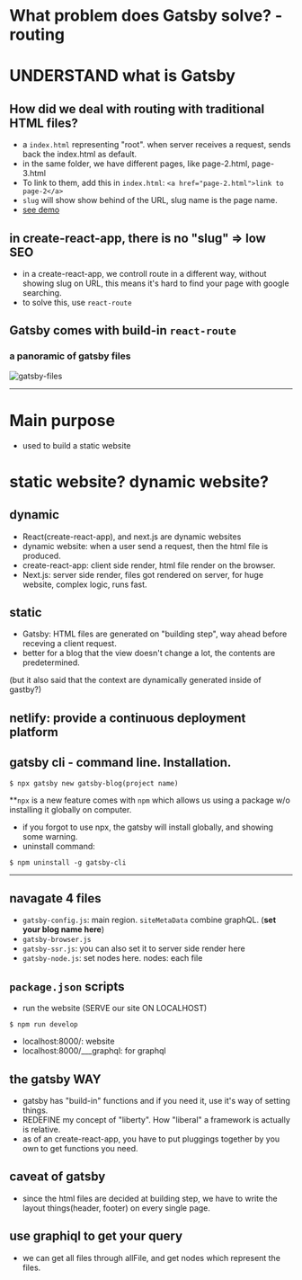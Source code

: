 # What problem does Gatsby solve? - routing  
# UNDERSTAND what is Gatsby

## How did we deal with routing with traditional HTML files?
- a ```index.html``` representing "root". when server receives a request, sends back the index.html as default.
- in the same folder, we have different pages, like page-2.html, page-3.html
- To link to them, add this in ```index.html```: ```<a href="page-2.html">link to page-2</a>```
- ```slug``` will show show behind of the URL, slug name is the page name.
- [see demo](https://dreamy-gates-80ef34.netlify.app/)


## in create-react-app, there is no "slug" => low SEO
- in a create-react-app, we controll route in a different way, without showing slug on URL, this means it's hard to find your page with google searching.
- to solve this, use ```react-route```

## Gatsby comes with build-in ```react-route```

### a panoramic of gatsby files
![gatsby-files](https://user-images.githubusercontent.com/51497994/117394179-3eacd980-af28-11eb-867a-f6d47be72d6a.png)





-----



# Main purpose
- used to build a static website

# static website? dynamic website?
## dynamic
- React(create-react-app), and next.js are dynamic websites
- dynamic website: when a user send a request, then the html file is produced.
- create-react-app: client side render, html file render on the browser.
- Next.js: server side render, files got rendered on server, for huge website, complex logic, runs fast.

## static
- Gatsby: HTML files are generated on "building step", way ahead before receving a client request.
- better for a blog that the view doesn't change a lot, the contents are predetermined.

(but it also said that the context are dynamically generated inside of gastby?)

## netlify: provide a continuous deployment platform

## gatsby cli - command line. Installation.
```
$ npx gatsby new gatsby-blog(project name)
```
**```npx``` is a new feature comes with ```npm``` which allows us using a package w/o installing it globally on computer.
- if you forgot to use npx, the gatsby will install globally, and showing some warning.
- uninstall command:
```
$ npm uninstall -g gatsby-cli
```
-----

## navagate 4 files 
- ```gatsby-config.js```: main region. ```siteMetaData``` combine graphQL. (**set your blog name here**)
- ```gatsby-browser.js```
- ```gatsby-ssr.js```: you can also set it to server side render here
- ```gatsby-node.js```: set nodes here. nodes: each file

## ```package.json``` scripts
- run the website (SERVE our site ON LOCALHOST)
```
$ npm run develop 
```
- localhost:8000/: website
- localhost:8000/___graphql: for graphql

## the gatsby WAY
- gatsby has "build-in" functions and if you need it, use it's way of setting things.
- REDEFINE my concept of "liberty". How "liberal" a framework is actually is relative.
- as of an create-react-app, you have to put pluggings together by you own to get functions you need.

## caveat of gatsby
- since the html files are decided at building step, we have to write the layout things(header, footer) on every single page.

## use graphiql to get your query
- we can get all files through allFile, and get nodes which represent the files.





